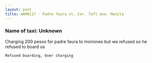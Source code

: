 ```yaml
---
layout: post
title: AAM8117 - Padre faura st. Cor. Taft ave. Manila
---
```


### Name of taxi: Unknown

Charging 200 pesos for padre faura to moriones but we refused so he refused to board us

```Refused boarding, Over charging```
